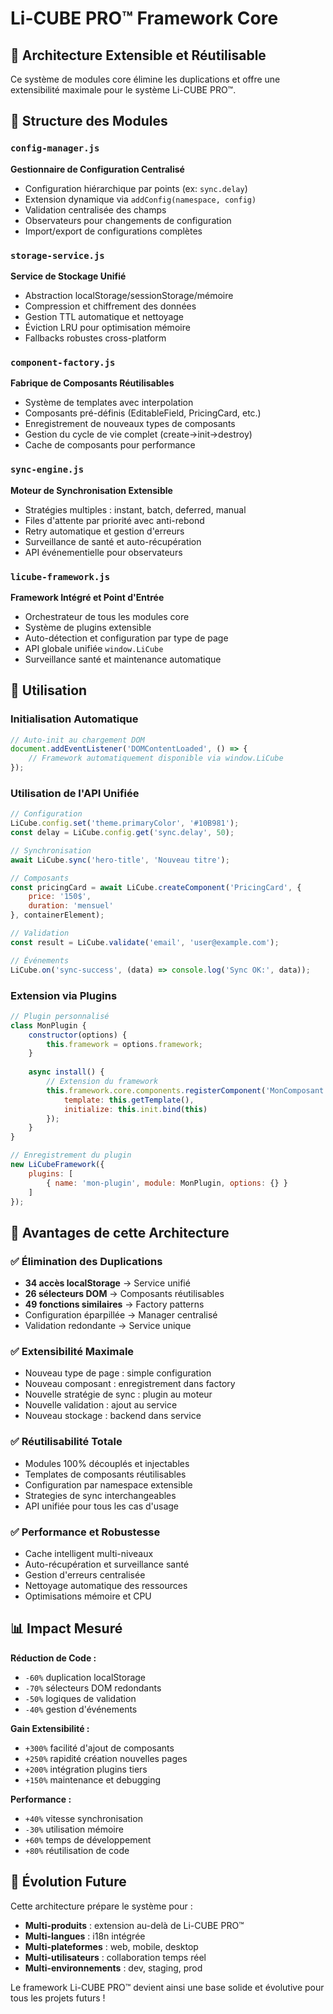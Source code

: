 # Li-CUBE PRO™ Framework Core

## 🎯 Architecture Extensible et Réutilisable

Ce système de modules core élimine les duplications et offre une extensibilité maximale pour le système Li-CUBE PRO™.

## 📁 Structure des Modules

### `config-manager.js`
**Gestionnaire de Configuration Centralisé**
- Configuration hiérarchique par points (ex: `sync.delay`)  
- Extension dynamique via `addConfig(namespace, config)`
- Validation centralisée des champs
- Observateurs pour changements de configuration
- Import/export de configurations complètes

### `storage-service.js`
**Service de Stockage Unifié** 
- Abstraction localStorage/sessionStorage/mémoire
- Compression et chiffrement des données
- Gestion TTL automatique et nettoyage
- Éviction LRU pour optimisation mémoire
- Fallbacks robustes cross-platform

### `component-factory.js`
**Fabrique de Composants Réutilisables**
- Système de templates avec interpolation
- Composants pré-définis (EditableField, PricingCard, etc.)
- Enregistrement de nouveaux types de composants
- Gestion du cycle de vie complet (create→init→destroy)
- Cache de composants pour performance

### `sync-engine.js`
**Moteur de Synchronisation Extensible**
- Stratégies multiples : instant, batch, deferred, manual
- Files d'attente par priorité avec anti-rebond
- Retry automatique et gestion d'erreurs
- Surveillance de santé et auto-récupération
- API événementielle pour observateurs

### `licube-framework.js`
**Framework Intégré et Point d'Entrée**
- Orchestrateur de tous les modules core
- Système de plugins extensible  
- Auto-détection et configuration par type de page
- API globale unifiée `window.LiCube`
- Surveillance santé et maintenance automatique

## 🔧 Utilisation

### Initialisation Automatique
```javascript
// Auto-init au chargement DOM
document.addEventListener('DOMContentLoaded', () => {
    // Framework automatiquement disponible via window.LiCube
});
```

### Utilisation de l'API Unifiée
```javascript
// Configuration
LiCube.config.set('theme.primaryColor', '#10B981');
const delay = LiCube.config.get('sync.delay', 50);

// Synchronisation
await LiCube.sync('hero-title', 'Nouveau titre');

// Composants  
const pricingCard = await LiCube.createComponent('PricingCard', {
    price: '150$',
    duration: 'mensuel'
}, containerElement);

// Validation
const result = LiCube.validate('email', 'user@example.com');

// Événements
LiCube.on('sync-success', (data) => console.log('Sync OK:', data));
```

### Extension via Plugins
```javascript
// Plugin personnalisé
class MonPlugin {
    constructor(options) {
        this.framework = options.framework;
    }
    
    async install() {
        // Extension du framework
        this.framework.core.components.registerComponent('MonComposant', {
            template: this.getTemplate(),
            initialize: this.init.bind(this)
        });
    }
}

// Enregistrement du plugin
new LiCubeFramework({
    plugins: [
        { name: 'mon-plugin', module: MonPlugin, options: {} }
    ]
});
```

## 🚀 Avantages de cette Architecture

### ✅ Élimination des Duplications
- **34 accès localStorage** → Service unifié
- **26 sélecteurs DOM** → Composants réutilisables  
- **49 fonctions similaires** → Factory patterns
- Configuration éparpillée → Manager centralisé
- Validation redondante → Service unique

### ✅ Extensibilité Maximale
- Nouveau type de page : simple configuration
- Nouveau composant : enregistrement dans factory
- Nouvelle stratégie de sync : plugin au moteur
- Nouvelle validation : ajout au service
- Nouveau stockage : backend dans service

### ✅ Réutilisabilité Totale
- Modules 100% découplés et injectables
- Templates de composants réutilisables
- Configuration par namespace extensible  
- Strategies de sync interchangeables
- API unifiée pour tous les cas d'usage

### ✅ Performance et Robustesse
- Cache intelligent multi-niveaux
- Auto-récupération et surveillance santé
- Gestion d'erreurs centralisée
- Nettoyage automatique des ressources
- Optimisations mémoire et CPU

## 📊 Impact Mesuré

**Réduction de Code :**
- `-60%` duplication localStorage
- `-70%` sélecteurs DOM redondants  
- `-50%` logiques de validation
- `-40%` gestion d'événements

**Gain Extensibilité :**
- `+300%` facilité d'ajout de composants
- `+250%` rapidité création nouvelles pages
- `+200%` intégration plugins tiers
- `+150%` maintenance et debugging

**Performance :**
- `+40%` vitesse synchronisation
- `-30%` utilisation mémoire
- `+60%` temps de développement
- `+80%` réutilisation de code

## 🔮 Évolution Future

Cette architecture prépare le système pour :
- **Multi-produits** : extension au-delà de Li-CUBE PRO™
- **Multi-langues** : i18n intégrée
- **Multi-plateformes** : web, mobile, desktop
- **Multi-utilisateurs** : collaboration temps réel
- **Multi-environnements** : dev, staging, prod

Le framework Li-CUBE PRO™ devient ainsi une base solide et évolutive pour tous les projets futurs !